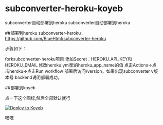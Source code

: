 # subconverter-heroku-koyeb
subconverter自动部署到heroku
subconverter自动部署到heroku

##部署到heroku
subconverter-heroku：https://github.com/BlueHtml/subconverter-heroku

步骤如下：

forksubconverter-heroku项目
添加Secret：HEROKU_API_KEY和HEROKU_EMAIL
修改heroku.yml里的heroku_app_name的值
点击Actions->点击heroku->点击Run workflow
部署后访问/version，如果出现subconverter v版本号 backend说明部署成功。

##部署到koyeb

点一下这个图标,然后全部默认就行

[![Deploy to Koyeb](https://www.koyeb.com/static/images/deploy/button.svg)](https://app.koyeb.com/deploy?type=docker&name=subbackend&ports=8080;http;/&image=cycxtIT-ga/subconverter-heroku-koyeb)

嘿嘿
